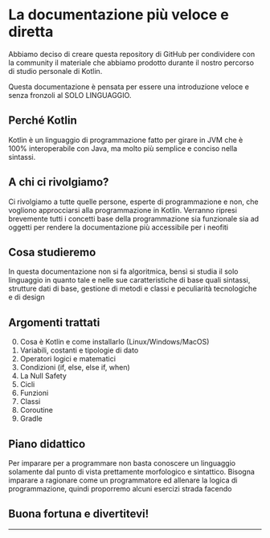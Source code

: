# La documentazione più veloce e diretta
Abbiamo deciso di creare questa repository di GitHub per condividere con la community il materiale
che abbiamo prodotto durante il nostro percorso di studio personale di Kotlin. 

Questa documentazione è pensata per essere una introduzione veloce e senza fronzoli al SOLO LINGUAGGIO.

## Perché Kotlin
Kotlin è un linguaggio di programmazione fatto per girare in JVM che è 100% interoperabile
con Java, ma molto più semplice e conciso nella sintassi. 

## A chi ci rivolgiamo?
Ci rivolgiamo a tutte quelle persone, esperte di programmazione e non, che vogliono
approcciarsi alla programmazione in Kotlin. Verranno ripresi brevemente tutti i concetti
base della programmazione sia funzionale sia ad oggetti per rendere la documentazione
più accessibile per i neofiti

## Cosa studieremo
In questa documentazione non si fa algoritmica, bensì si studia il solo linguaggio in quanto tale e
nelle sue caratteristiche di base quali sintassi, strutture dati di base, gestione di metodi e classi e 
peculiarità tecnologiche e di design

## Argomenti trattati
0. Cosa è Kotlin e come installarlo (Linux/Windows/MacOS)
1. Variabili, costanti e tipologie di dato
2. Operatori logici e matematici
3. Condizioni (if, else, else if, when)
4. La Null Safety
5. Cicli
6. Funzioni
7. Classi
8. Coroutine
11. Gradle


## Piano didattico
Per imparare per a programmare non basta conoscere un linguaggio solamente dal punto di vista prettamente
morfologico e sintattico. Bisogna imparare a ragionare come un programmatore ed allenare la logica di
programmazione, quindi proporremo alcuni esercizi strada facendo

## Buona fortuna e divertitevi!
***
